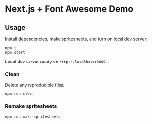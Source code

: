 # Next.js + Font Awesome Demo

## Usage

Install dependencies, make spritesheets, and turn on local dev server:

```shell
npm i
npm start
```

Local dev server ready on `http://localhost:3000`.

### Clean

Delete any reproducible files.

```shell
npm run clean
```

### Remake spritesheets

```shell
npm run make-spritesheets
```
